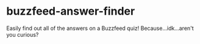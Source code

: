 # buzzfeed-answer-finder
Easily find out all of the answers on a Buzzfeed quiz! Because...idk...aren't you curious?
